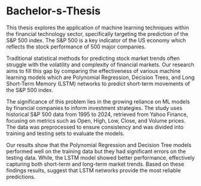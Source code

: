 # Bachelor-s-Thesis
This thesis explores the application of machine learning techniques within the financial technology sector, specifically targeting the prediction of the S&P 500 index. The S&P 500 is a key indicator of the US economy which reflects the stock performance of 500 major companies.

Traditional statistical methods for predicting stock market trends often struggle with the volatility and complexity of financial markets. Our research aims to fill this gap by comparing the effectiveness of various machine learning models which are Polynomial Regression, Decision Trees, and Long Short-Term Memory (LSTM) networks to predict short-term movements of the S&P 500 index.

The significance of this problem lies in the growing reliance on ML models by financial companies to inform investment strategies. The study uses historical S&P 500 data from 1995 to 2024, retrieved from Yahoo Finance, focusing on metrics such as Open, High, Low, Close, and Volume prices. The data was preprocessed to ensure consistency and was divided into training and testing sets to evaluate the models.

Our results show that the Polynomial Regression and Decision Tree models performed well on the training data but they had significant errors on the testing data. While, the LSTM model showed better performance, effectively capturing both short-term and long-term market trends. Based on these findings results, suggest that LSTM networks provide the most reliable predictions.
